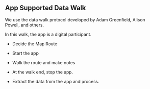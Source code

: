 ## App Supported Data Walk

We use the data walk protocol developed by Adam Greenfield, Alison Powell, and others. 

In this walk, the app is a digital participant. 

*  Decide the Map Route

*  Start the app

*  Walk the route and make notes

*  At the walk end, stop the app. 

*  Extract the data from the app and process. 
